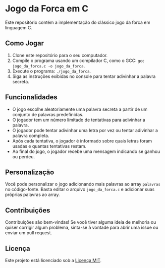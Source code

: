 # Jogo da Forca em C

Este repositório contém a implementação do clássico jogo da forca em linguagem C.

## Como Jogar

1. Clone este repositório para o seu computador.
2. Compile o programa usando um compilador C, como o GCC: `gcc jogo_da_forca.c -o jogo_da_forca`.
3. Execute o programa: `./jogo_da_forca`.
4. Siga as instruções exibidas no console para tentar adivinhar a palavra secreta.

## Funcionalidades

- O jogo escolhe aleatoriamente uma palavra secreta a partir de um conjunto de palavras predefinidas.
- O jogador tem um número limitado de tentativas para adivinhar a palavra.
- O jogador pode tentar adivinhar uma letra por vez ou tentar adivinhar a palavra completa.
- Após cada tentativa, o jogador é informado sobre quais letras foram usadas e quantas tentativas restam.
- Ao final do jogo, o jogador recebe uma mensagem indicando se ganhou ou perdeu.

## Personalização

Você pode personalizar o jogo adicionando mais palavras ao array `palavras` no código-fonte. Basta editar o arquivo `jogo_da_forca.c` e adicionar suas próprias palavras ao array.

## Contribuições

Contribuições são bem-vindas! Se você tiver alguma ideia de melhoria ou quiser corrigir algum problema, sinta-se à vontade para abrir uma issue ou enviar um pull request.

## Licença

Este projeto está licenciado sob a [Licença MIT](LICENSE).
